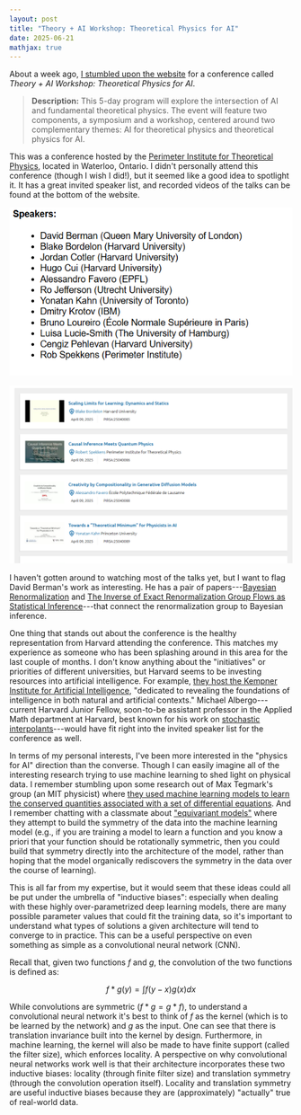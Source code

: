 ```yaml
---
layout: post
title: "Theory + AI Workshop: Theoretical Physics for AI"
date: 2025-06-21
mathjax: true
---
```


About a week ago, [I stumbled upon the website](https://pirsa.org/c25022) for a conference called *Theory + AI Workshop: Theoretical Physics for AI*.

> **Description:** This 5-day program will explore the intersection of AI and fundamental theoretical physics. The event will feature two components, a symposium and a workshop, centered around two complementary themes: AI for theoretical physics and theoretical physics for AI.

This was a conference hosted by the [Perimeter Institute for Theoretical Physics](https://en.wikipedia.org/wiki/Perimeter_Institute_for_Theoretical_Physics), located in Waterloo, Ontario. I didn't personally attend this conference (though I wish I did!), but it seemed like a good idea to spotlight it. It has a great invited speaker list, and recorded videos of the talks can be found at the bottom of the website.

![AI Physics Speakers](/assets/theory-of-ai-physics/ai-physics-speakers.png)

![Speakers Videos](/assets/theory-of-ai-physics/speakers-videos.png)

I haven't gotten around to watching most of the talks yet, but I want to flag David Berman's work as interesting. He has a pair of papers---[Bayesian Renormalization](https://arxiv.org/abs/2305.10491) and [The Inverse of Exact Renormalization Group Flows as Statistical Inference](https://www.mdpi.com/1099-4300/26/5/389)---that connect the renormalization group to Bayesian inference.

One thing that stands out about the conference is the healthy representation from Harvard attending the conference. This matches my experience as someone who has been splashing around in this area for the last couple of months. I don't know anything about the "initiatives" or priorities of different universities, but Harvard seems to be investing resources into artificial intelligence. For example, [they host the Kempner Institute for Artificial Intelligence](https://kempnerinstitute.harvard.edu/), "dedicated to revealing the foundations of intelligence in both natural and artificial contexts." Michael Albergo---current Harvard Junior Fellow, soon-to-be assistant professor in the Applied Math department at Harvard, best known for his work on [stochastic interpolants](https://arxiv.org/abs/2303.08797)---would have fit right into the invited speaker list for the conference as well.

In terms of my personal interests, I've been more interested in the "physics for AI" direction than the converse. Though I can easily imagine all of the interesting research trying to use machine learning to shed light on physical data. I remember stumbling upon some research out of Max Tegmark's group (an MIT physicist) where [they used machine learning models to learn the conserved quantities associated with a set of differential equations](https://journals.aps.org/pre/abstract/10.1103/PhysRevE.109.L023301). And I remember chatting with a classmate about ["equivariant models"](https://arxiv.org/pdf/2205.07362) where they attempt to build the symmetry of the data into the machine learning model (e.g., if you are training a model to learn a function and you know a priori that your function should be rotationally symmetric, then you could build that symmetry directly into the architecture of the model, rather than hoping that the model organically rediscovers the symmetry in the data over the course of learning).

This is all far from my expertise, but it would seem that these ideas could all be put under the umbrella of "inductive biases": especially when dealing with these highly over-parametrized deep learning models, there are many possible parameter values that could fit the training data, so it's important to understand what types of solutions a given architecture will tend to converge to in practice. This can be a useful perspective on even something as simple as a convolutional neural network (CNN). 

Recall that, given two functions $f$ and $g$, the convolution of the two functions is defined as:

$$f * g (y) = \int f(y - x) g(x) dx$$ 

While convolutions are symmetric ($f * g = g * f$), to understand a convolutional neural network it's best to think of $f$ as the kernel (which is to be learned by the network) and $g$ as the input. One can see that there is translation invariance built into the kernel by design. Furthermore, in machine learning, the kernel will also be made to have finite support (called the filter size), which enforces locality. A perspective on why convolutional neural networks work well is that their architecture incorporates these two inductive biases: locality (through finite filter size) and translation symmetry (through the convolution operation itself). Locality and translation symmetry are useful inductive biases because they are (approximately) "actually" true of real-world data.

